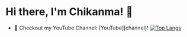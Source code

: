 # Hi there, I'm Chikanma! 👋


- 🔭 Checkout my YouTube Channel: [YouTube][channel]!
[![Top Langs](https://github-readme-stats.vercel.app/api/top-langs/?username=Chikanma681&show_icons=true&theme=buefy&layout=compact&langs_count=8&hide=C)](https://github.com/Chikanma681/)

